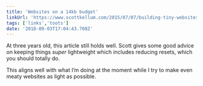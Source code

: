 ```yaml
---
title: 'Websites on a 14kb budget'
linkUrl: 'https://www.scottkellum.com/2015/07/07/building-tiny-websites'
tags: ['links','toots']
date: '2018-09-03T17:04:43.708Z'
---
```


At three years old, this article still holds well. Scott gives some good advice on keeping things _super_ lightweight which includes reducing resets, which you should totally do.

This aligns well with what I’m doing at the moment while I try to make even meaty websites as light as possible.
